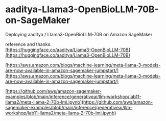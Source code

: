 # aaditya-Llama3-OpenBioLLM-70B-on-SageMaker
 Deploying aaditya / Llama3-OpenBioLLM-70B on Amazon SageMaker

reference and thanks:  
[https://huggingface.co/aaditya/Llama3-OpenBioLLM-70B](https://huggingface.co/aaditya/Llama3-OpenBioLLM-70B)

[https://aws.amazon.com/blogs/machine-learning/meta-llama-3-models-are-now-available-in-amazon-sagemaker-jumpstart/](https://aws.amazon.com/blogs/machine-learning/meta-llama-3-models-are-now-available-in-amazon-sagemaker-jumpstart/)

[https://github.com/aws/amazon-sagemaker-examples/blob/main/inference/generativeai/llm-workshop/lab11-llama2/meta-llama-2-70b-lmi.ipynb](https://github.com/aws/amazon-sagemaker-examples/blob/main/inference/generativeai/llm-workshop/lab11-llama2/meta-llama-2-70b-lmi.ipynb)

